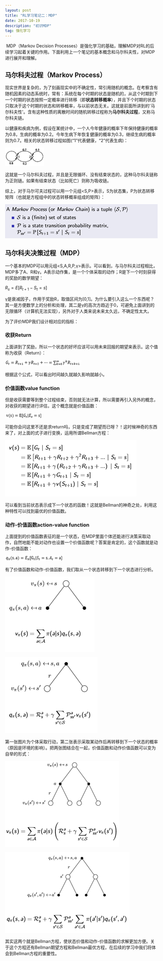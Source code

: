 ```yaml
---
layout: post
title: "RL学习笔记二：MDP"
date: 2017-10-19
description: "初识MDP"
tag: 强化学习 
---  
```


​   MDP（Markov Decision Processes）是强化学习的基础，理解MDP对RL的后续学习起着关键的作用。下面利用上一个笔记的基本概念和马尔科夫性，对MDP进行展开和理解。

## 马尔科夫过程（Markov Process）
现实世界是复杂的，为了刻画现实中的不确定性，常引用随机的概念。在考察含有随机因素的动态系统时，常有：系统在每个时期的状态是随机的，从这个时期到下一个时期的状态按照一定概率进行转移（即**状态转移概率**），并且下个时期的状态只取决于这个时期的状态和转移概率，与以前状态无关。这就是前面所讲到的'马尔科夫性'。含有这种性质的离散时间的随机转移过程称为**马尔科夫过程**，又称马尔科夫链。

以健康和疾病为例，假设在某统计中，一个人今年健康的概率下年保持健康的概率为0.8，生病的概率为0.2。今年生病下年恢复健康的概率为0.3，继续生病的概率则为0.7。相关的状态转移过程如图(“1”代表健康，“2”代表生病)：

![](/images/posts/RL/2/health_ill.png)

这就是一个马尔科夫过程，并且是无限循环、没有结束状态的，这种马尔科夫链称为正则链。如果有结束状态（比如死亡）则称为吸收链。

综上，对于马尔可夫过程可以用一个元组\<S,P>表示，S为状态集，P为状态转移矩阵（也就是方程组中的状态转移概率组成的矩阵）：

![](/images/posts/RL/2/MP.png)

## 马尔科夫决策过程（MDP）

一个基本的MDP可以用元组\<S,A,R,P,γ>表示。可以看到，与马尔科夫过程相比，MDP多了A、R和γ。A表示动作集，是一个个体采取的动作；R是下一个时刻获得的奖励的数学期望：

$R_{s} = E[R_{t+1} - S_{t} = s ]$

γ是衰减因子，作用于奖励R，取值区间为[0,1]。为什么要引入这么一个东西呢？其一是方便数学上的分析和处理，其二是γ的高次方趋近于0，可避免上面讲到的无限循环（计算机无法实现），另外对于人类来说未来太久远，不确定性太大。

为了评价MDP我们设计相对应的指标：

### 收获Return

上面讲到了奖励，所以一个状态的好坏应该可以用未来回报的期望来表示。这个值称为收获（Return）：

![](/images/posts/RL/2/equ_return.png)

根据这个公式，可以看出时间越久就越久影响就越小。

### 价值函数value function

但是收获需要等到整个过程结束，否则就无法计算，所以需要再引入另外的概念，对收获的期望进行评估，这个概念就是价值函数：

![](images/posts/RL/2/equ_valueFunc.png)

可能你会问这里不还是求return吗，只是变成了期望而已呀？！这时候神奇的东西来了，对上面的式子进行变换，运用所谓Bellman方程：

![](/images/posts/RL/2/bellman_value.png)

可以看到当前状态表示成下一个状态的函数！这就是Bellman的神奇之处，利用这种特性可以找到最优的价值函数。

### 动作-价值函数action-value function

上面提到的价值函数表征的是一个状态，在MDP里面个体还能进行决策采取动作，自然地能不能对动作也设置一个价值函数呢？答案是肯定的，这个函数就是动作-价值函数：

![](/images/posts/RL/2/action_valueFunc.png)

有了价值函数和动作-价值函数，我们取从一个状态转移到下一个状态进行分析。

![](/images/posts/RL/2/val2act.png)

![](/images/posts/RL/2/act2val.png)

第一张图片为个体采取行动，第二张表示采取某动作后再转移到下一个状态的概率（原因是环境的影响）。把两张图结合在一起，价值函数和动作价值函数可以变为自举的形式：

![](/images/posts/RL/2/val2val.png)

![](/images/posts/RL/2/act2act.png)

其实这两个就是Bellman方程，使状态价值和动作-价值函数的求解更加方便。关于这个方程还有Bellman期望方程和Bellman最优方程，在后续的学习中我们将体会到Bellman方程的重要性。